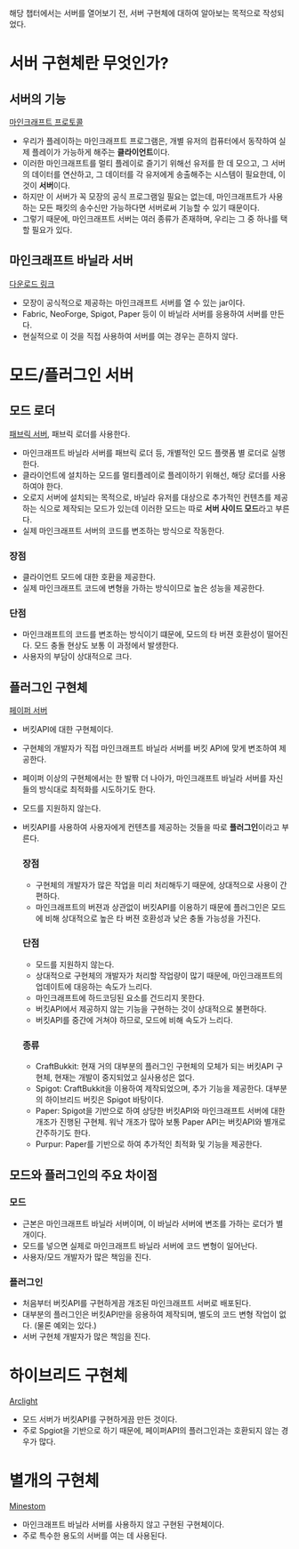 해당 챕터에서는 서버를 열어보기 전, 서버 구현체에 대하여 알아보는 목적으로 작성되었다.

# 서버 구현체란 무엇인가?
## 서버의 기능
[마인크래프트 프로토콜](https://wiki.vg/Protocol)  
- 우리가 플레이하는 마인크래프트 프로그램은, 개별 유저의 컴퓨터에서 동작하여 실제 플레이가 가능하게 해주는 **클라이언트**이다.  
- 이러한 마인크래프트를 멀티 플레이로 즐기기 위해선 유저를 한 데 모으고, 그 서버의 데이터를 연산하고, 그 데이터를 각 유저에게 송출해주는 시스템이 필요한데, 이것이 **서버**이다.
- 하지만 이 서버가 꼭 모장의 공식 프로그램일 필요는 없는데, 마인크래프트가 사용하는 모든 패킷의 송수신만 가능하다면 서버로써 기능할 수 있기 때문이다.
- 그렇기 때문에, 마인크래프트 서버는 여러 종류가 존재하며, 우리는 그 중 하나를 택할 필요가 있다.

## 마인크래프트 바닐라 서버
[다운로드 링크](https://www.minecraft.net/ko-kr/download/server)  
- 모장이 공식적으로 제공하는 마인크래프트 서버를 열 수 있는 jar이다.
- Fabric, NeoForge, Spigot, Paper 등이 이 바닐라 서버를 응용하여 서버를 만든다.
- 현실적으로 이 것을 직접 사용하여 서버를 여는 경우는 흔하지 않다.

# 모드/플러그인 서버
## 모드 로더
[패브릭 서버](https://fabricmc.net/use/server/), 패브릭 로더를 사용한다.
- 마인크래프트 바닐라 서버를 패브릭 로더 등, 개별적인 모드 플랫폼 별 로더로 실행한다.
- 클라이언트에 설치하는 모드를 멀티플레이로 플레이하기 위해선, 해당 로더를 사용하여야 한다.
- 오로지 서버에 설치되는 목적으로, 바닐라 유저를 대상으로 추가적인 컨텐츠를 제공하는 식으로 제작되는 모드가 있는데 이러한 모드는 따로 **서버 사이드 모드**라고 부른다.
- 실제 마인크래프트 서버의 코드를 변조하는 방식으로 작동한다.

### 장점
- 클라이언트 모드에 대한 호환을 제공한다.
- 실제 마인크래프트 코드에 변형을 가하는 방식이므로 높은 성능을 제공한다.

### 단점
- 마인크래프트의 코드를 변조하는 방식이기 떄문에, 모드의 타 버젼 호환성이 떨어진다. 모드 충돌 현상도 보통 이 과정에서 발생한다.
- 사용자의 부담이 상대적으로 크다.

## 플러그인 구현체
[페이퍼 서버](https://papermc.io/downloads)
- 버킷API에 대한 구현체이다.
- 구현체의 개발자가 직접 마인크래프트 바닐라 서버를 버킷 API에 맞게 변조하여 제공한다.
- 페이퍼 이상의 구현체에서는 한 발짞 더 나아가, 마인크래프트 바닐라 서버를 자신들의 방식대로 최적화를 시도하기도 한다.
- 모드를 지원하지 않는다.
- 버킷API를 사용하여 사용자에게 컨텐츠를 제공하는 것들을 따로 **플러그인**이라고 부른다.

  ### 장점
  - 구현체의 개발자가 많은 작업을 미리 처리해두기 때문에, 상대적으로 사용이 간편하다.
  - 마인크래프트의 버젼과 상관없이 버킷API를 이용하기 때문에 플러그인은 모드에 비해 상대적으로 높은 타 버젼 호환성과 낮은 충돌 가능성을 가진다.

  ### 단점
  - 모드를 지원하지 않는다.
  - 상대적으로 구현체의 개발자가 처리할 작업량이 많기 때문에, 마인크래프트의 업데이트에 대응하는 속도가 느리다.
  - 마인크래프트에 하드코딩된 요소를 건드리지 못한다.
  - 버킷API에서 제공하지 않는 기능을 구현하는 것이 상대적으로 불편하다.
  - 버킷API를 중간에 거쳐야 하므로, 모드에 비해 속도가 느리다.
 
  ### 종류
  - CraftBukkit: 현재 거의 대부분의 플러그인 구현체의 모체가 되는 버킷API 구현체, 현재는 개발이 중지되었고 실사용성은 없다.
  - Spigot: CraftBukkit을 이용하여 제작되었으며, 추가 기능을 제공한다. 대부분의 하이브리드 버킷은 Spigot 바탕이다.
  - Paper: Spigot을 기반으로 하여 상당한 버킷API와 마인크래프트 서버에 대한 개조가 진행된 구현체. 워낙 개조가 많아 보통 Paper API는 버킷API와 별개로 간주하기도 한다.
  - Purpur: Paper를 기반으로 하여 추가적인 최적화 및 기능을 제공한다.

## 모드와 플러그인의 주요 차이점
### 모드
- 근본은 마인크래프트 바닐라 서버이며, 이 바닐라 서버에 변조를 가하는 로더가 별개이다.
- 모드를 넣으면 실제로 마인크래프트 바닐라 서버에 코드 변형이 일어난다.
- 사용자/모드 개발자가 많은 책임을 진다.

### 플러그인
- 처음부터 버킷API를 구현하게끔 개조된 마인크래프트 서버로 배포된다.
- 대부분의 플러그인은 버킷API만을 응용하여 제작되며, 별도의 코드 변형 작업이 없다. (물론 예외는 있다.)
- 서버 구현체 개발자가 많은 책임을 진다.

# 하이브리드 구현체
[Arclight](https://github.com/IzzelAliz/Arclight)
- 모드 서버가 버킷API를 구현하게끔 만든 것이다.
- 주로 Spgiot을 기반으로 하기 때문에, 페이퍼API의 플러그인과는 호환되지 않는 경우가 많다.

# 별개의 구현체
[Minestom](https://github.com/Minestom/Minestom)
- 마인크래프트 바닐라 서버를 사용하지 않고 구현된 구현체이다.
- 주로 특수한 용도의 서버를 여는 데 사용된다.
